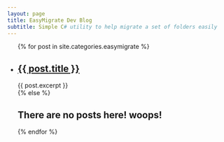 ```yaml
---
layout: page
title: EasyMigrate Dev Blog
subtitle: Simple C# utility to help migrate a set of folders easily
---
```


<ul>
  {% for post in site.categories.easymigrate %}
    <li>
        <h2>
        <a href="{{ post.url }}">{{ post.title }}</a>
        </h2>
        {{ post.excerpt }}
    </li>
  {% else %}
    <h2> There are no posts here! woops! </h2>
  {% endfor %}
</ul>
